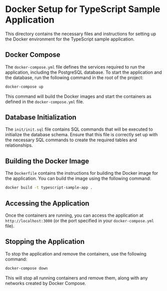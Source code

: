 # Docker Setup for TypeScript Sample Application

This directory contains the necessary files and instructions for setting up the Docker environment for the TypeScript sample application.

## Docker Compose

The `docker-compose.yml` file defines the services required to run the application, including the PostgreSQL database. To start the application and the database, run the following command in the root of the project:

```bash
docker-compose up
```

This command will build the Docker images and start the containers as defined in the `docker-compose.yml` file.

## Database Initialization

The `init/init.sql` file contains SQL commands that will be executed to initialize the database schema. Ensure that this file is correctly set up with the necessary SQL commands to create the required tables and relationships.

## Building the Docker Image

The `Dockerfile` contains the instructions for building the Docker image for the application. You can build the image using the following command:

```bash
docker build -t typescript-sample-app .
```

## Accessing the Application

Once the containers are running, you can access the application at `http://localhost:3000` (or the port specified in your `docker-compose.yml` file).

## Stopping the Application

To stop the application and remove the containers, use the following command:

```bash
docker-compose down
```

This will stop all running containers and remove them, along with any networks created by Docker Compose.